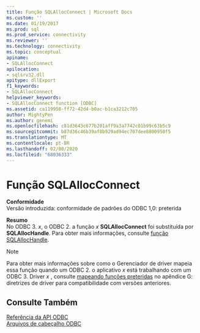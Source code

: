 ```yaml
---
title: Função SQLAllocConnect | Microsoft Docs
ms.custom: ''
ms.date: 01/19/2017
ms.prod: sql
ms.prod_service: connectivity
ms.reviewer: ''
ms.technology: connectivity
ms.topic: conceptual
apiname:
- SQLAllocConnect
apilocation:
- sqlsrv32.dll
apitype: dllExport
f1_keywords:
- SQLAllocConnect
helpviewer_keywords:
- SQLAllocConnect function [ODBC]
ms.assetid: ca119958-ff72-42d4-b0ac-b1ca3212c705
author: MightyPen
ms.author: genemi
ms.openlocfilehash: c81d3643c677b201aff9a3a7742c01b99c63b5c9
ms.sourcegitcommit: b87d36c46b39af8b929ad94ec707dee8800950f5
ms.translationtype: MT
ms.contentlocale: pt-BR
ms.lasthandoff: 02/08/2020
ms.locfileid: "68036333"
---
```

# <a name="sqlallocconnect-function"></a>Função SQLAllocConnect
**Conformidade**  
 Versão introduzida: conformidade de padrões do ODBC 1,0: preterida  
  
 **Resumo**  
 No ODBC 3. *x*, o ODBC 2. a função *x* **SQLAllocConnect** foi substituída por **SQLAllocHandle**. Para obter mais informações, consulte [função SQLAllocHandle](../../../odbc/reference/syntax/sqlallochandle-function.md).  
  
> [!NOTE]  
>  Para obter mais informações sobre como o Gerenciador de driver mapeia essa função quando um ODBC 2. o aplicativo *x* está trabalhando com um ODBC 3. Driver *x* , consulte [mapeando funções preteridas](../../../odbc/reference/appendixes/mapping-deprecated-functions.md) no apêndice G: diretrizes de driver para compatibilidade com versões anteriores.  
  
## <a name="see-also"></a>Consulte Também  
 [Referência da API ODBC](../../../odbc/reference/syntax/odbc-api-reference.md)   
 [Arquivos de cabeçalho ODBC](../../../odbc/reference/install/odbc-header-files.md)
